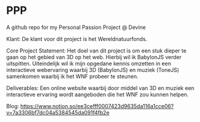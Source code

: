 # PPP
A github repo for my Personal Passion Project @ Devine 


Klant: De klant voor dit project is het Wereldnatuurfonds. 

Core Project Statement: Het doel van dit project is om een stuk dieper te gaan op het gebied van 3D op het web. 
Hierbij wil ik BabylonJS verder uitspitten. Uiteindelijk wil ik mijn opgedane kennis omzetten in een interactieve webervaring 
waarbij 3D (BabylonJS) en muziek (ToneJS) samenkomen waarbij ik het WNF probeer te steunen. 

Deliverables: Een online website waarbij door middel van 3D en muziek een interactieve ervaring wordt aangeboden die het WNF zou kunnen helpen. 

Blog: https://www.notion.so/ee3cefff0007423d9635da116a1cce06?v=7a3306bf7dc04a5384545da091f4fb2e
